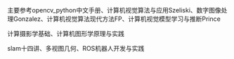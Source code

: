 主要参考opencv_python中文手册、计算机视觉算法与应用Szeliski、数字图像处理Gonzalez、计算机视觉算法现代方法FP、计算机视觉模型学习与推断Prince

计算摄影学基础、计算机图形学原理与实践

slam十四讲、多视图几何、ROS机器人开发与实践
